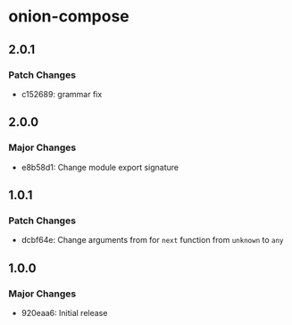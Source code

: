 # onion-compose

## 2.0.1

### Patch Changes

- c152689: grammar fix

## 2.0.0

### Major Changes

- e8b58d1: Change module export signature

## 1.0.1

### Patch Changes

- dcbf64e: Change arguments from for `next` function from `unknown` to `any`

## 1.0.0

### Major Changes

- 920eaa6: Initial release
